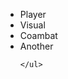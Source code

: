 <html>
  <head>
    <title></title>
    <link rel="stylesheet" type="text/css" href="global.css">
  </head>
  <body>
   <ul class="list">
     <li>Player</li>
     <li>Visual</li>
     <li>Coambat</li>
     <li>Another</li>

    </ul>
   </body>
   </html>
